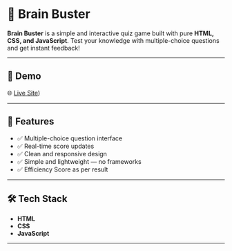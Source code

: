 # 🧠 Brain Buster

**Brain Buster** is a simple and interactive quiz game built with pure **HTML, CSS, and JavaScript**. Test your knowledge with multiple-choice questions and get instant feedback!

---

## 🚀 Demo

🌐 [Live Site](https://brain-buster-5yle8gnzt-newp.vercel.app))

---

## 📌 Features

- ✅ Multiple-choice question interface
- ✅ Real-time score updates
- ✅ Clean and responsive design
- ✅ Simple and lightweight — no frameworks
- ✅ Efficiency Score as per result

---

## 🛠️ Tech Stack

- **HTML**
- **CSS**
- **JavaScript**

---
